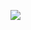 ![](https://bat.bing.com/action/0?ti=56018282&Ver=2&mid=68853133-e00d-4a04-8beb-ac48e0fdfb4f&sid=201ffde0635411ee902411d77b750559&vid=20202bf0635411ee9ac03f2e618b0b9f&vids=0&msclkid=N&pi=0&lg=en-US&sw=800&sh=600&sc=24&nwd=1&tl=Shortform%20%7C%20Book&p=https%3A%2F%2Fwww.shortform.com%2Fapp%2Fbook%2Falgorithms-to-live-by%2Fexercise-make-a-random-decision&r=&lt=288&evt=pageLoad&sv=1&rn=203323)
